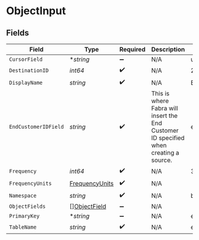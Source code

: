 # ObjectInput


## Fields

| Field                                                                                 | Type                                                                                  | Required                                                                              | Description                                                                           | Example                                                                               |
| ------------------------------------------------------------------------------------- | ------------------------------------------------------------------------------------- | ------------------------------------------------------------------------------------- | ------------------------------------------------------------------------------------- | ------------------------------------------------------------------------------------- |
| `CursorField`                                                                         | **string*                                                                             | :heavy_minus_sign:                                                                    | N/A                                                                                   | updated_at                                                                            |
| `DestinationID`                                                                       | *int64*                                                                               | :heavy_check_mark:                                                                    | N/A                                                                                   | 2                                                                                     |
| `DisplayName`                                                                         | *string*                                                                              | :heavy_check_mark:                                                                    | N/A                                                                                   | BigQuery                                                                              |
| `EndCustomerIDField`                                                                  | *string*                                                                              | :heavy_check_mark:                                                                    | This is where Fabra will insert the End Customer ID specified when creating a source. | end_customer_id                                                                       |
| `Frequency`                                                                           | *int64*                                                                               | :heavy_check_mark:                                                                    | N/A                                                                                   | 30                                                                                    |
| `FrequencyUnits`                                                                      | [FrequencyUnits](../../models/shared/frequencyunits.md)                               | :heavy_check_mark:                                                                    | N/A                                                                                   |                                                                                       |
| `Namespace`                                                                           | *string*                                                                              | :heavy_check_mark:                                                                    | N/A                                                                                   | bigquery_dataset                                                                      |
| `ObjectFields`                                                                        | [][ObjectField](../../models/shared/objectfield.md)                                   | :heavy_minus_sign:                                                                    | N/A                                                                                   |                                                                                       |
| `PrimaryKey`                                                                          | **string*                                                                             | :heavy_minus_sign:                                                                    | N/A                                                                                   | event_id                                                                              |
| `TableName`                                                                           | *string*                                                                              | :heavy_check_mark:                                                                    | N/A                                                                                   | events                                                                                |